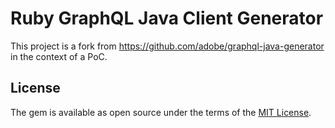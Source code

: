 # Ruby GraphQL Java Client Generator

This project is a fork from https://github.com/adobe/graphql-java-generator in the context of a PoC.

## License

The gem is available as open source under the terms of the [MIT License](http://opensource.org/licenses/MIT).
